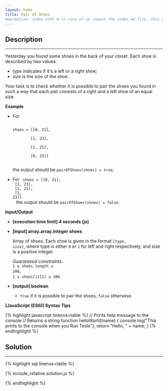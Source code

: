 ```yaml
---
layout: home
title: Pair Of Shoes
#permalink: index.html # in case of we remove the index.md file, this doc will be the index page
---
```


<div class="row">
<div class="columnStmt" markdown="1">

## Description

---

Yesterday you found some shoes in the back of your closet. Each shoe is described by two values:

- _type_ indicates if it's a left or a right shoe;
- _size_ is the size of the shoe.

Your task is to check whether it is possible to pair the shoes you found in such a way that each pair consists of a right and a left shoe of an equal size.

**Example**

- For

  <code>
  shoes = [[0, 21],<br>
          [1, 23],<br>
          [1, 21],<br>
          [0, 23]]<br>
  </code>

  the output should be
  `pairOfShoes(shoes) = true`;

- For
  <code>
  shoes = [[0, 21],<br>
  [1, 23],<br>
  [1, 21],<br>
  [1, 23]]<br>
  </code>
  the output should be
  `pairOfShoes(shoes) = false`.

**Input/Output**

- **[execution time limit] 4 seconds (js)**

- **[input] array.array.integer shoes**

  Array of shoes. Each shoe is given in the format <code>[type, size]</code>, where type is either <code>0</code> or <code>1</code> for left and right respectively, and size is a positive integer.<br>

  _Guaranteed constraints:_<br>
  <code>1 ≤ shoes.length ≤ 200</code>,<br> <code>1 ≤ shoes[i][1] ≤ 100</code>.

- **[output] boolean**
  - <code>true</code> if it is possible to pair the shoes, <code>false</code> otherwise.

**[JavaScript (ES6)] Syntax Tips**

{% highlight javascript linenos=table %}
// Prints help message to the console
// Returns a string
function helloWorld(name) {
console.log("This prints to the console when you Run Tests");
return "Hello, " + name;
}
{% endhighlight %}

</div>
<div class="columnSol" markdown="1">

## Solution

---

{% highlight sql linenos=table %}

{% include_relative solution.js %}

{% endhighlight %}

</div>
</div>
